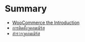 # Summary

* [WooCommerce the Introduction](README.md)
* [การติดตั้งวูคอมเมิร์ส](chapter1.md)
* [สำรวจวูคอมเมิร์ส](explorering-woocommerce.md)

